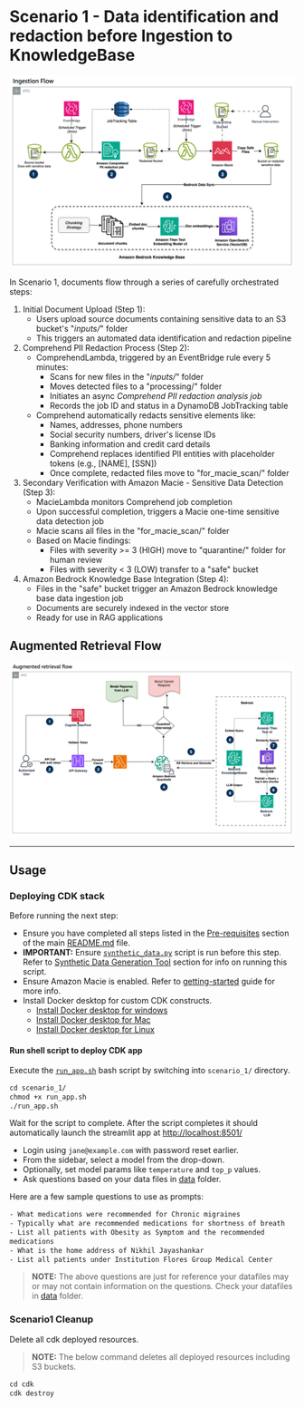 # Scenario 1 - Data identification and redaction before Ingestion to KnowledgeBase

![Scenario 1 - Ingestion Flow](../images/scenario1_ingestion_flow.png)

In Scenario 1, documents flow through a series of carefully orchestrated steps:

1. Initial Document Upload (Step 1):
    - Users upload source documents containing sensitive data to an S3 bucket's "_inputs/_" folder
    - This triggers an automated data identification and redaction pipeline
2. Comprehend PII Redaction Process (Step 2):
    - ComprehendLambda, triggered by an EventBridge rule every 5 minutes:
      - Scans for new files in the "_inputs/_" folder
      - Moves detected files to a "processing/" folder
      - Initiates an async _Comprehend PII redaction analysis job_
      - Records the job ID and status in a DynamoDB JobTracking table
    - Comprehend automatically redacts sensitive elements like:
      - Names, addresses, phone numbers
      - Social security numbers, driver's license IDs
      - Banking information and credit card details
      - Comprehend replaces identified PlI entities with placeholder tokens (e.g., [NAME], [SSN])
      - Once complete, redacted files move to "for_macie_scan/" folder
3. Secondary Verification with Amazon Macie - Sensitive Data Detection (Step 3):
    - MacieLambda monitors Comprehend job completion
    - Upon successful completion, triggers a Macie one-time sensitive data detection job
    - Macie scans all files in the "for_macie_scan/" folder
    - Based on Macie findings:
       - Files with severity >= 3 (HIGH) move to "quarantine/" folder for human review
       - Files with severity < 3 (LOW) transfer to a "safe" bucket
4. Amazon Bedrock Knowledge Base Integration (Step 4):
   - Files in the "safe" bucket trigger an Amazon Bedrock knowledge base data ingestion job
   - Documents are securely indexed in the vector store
   - Ready for use in RAG applications

## Augmented Retrieval Flow

![Augmented Retrieval Flow](../images/scenario1_augmented%20retrieval_flow.png)

---

## Usage

### Deploying CDK stack

Before running the next step:

- Ensure you have completed all steps listed in the [Pre-requisites](../README.md#pre-requisites) section of the main [README.md](../README.md) file.
- **IMPORTANT:** Ensure [`synthetic_data.py`](./synthetic_data.py) script is run before this step. Refer to [Synthetic Data Generation Tool](../README.md#synthetic-data-generation-tool) section for info on running this script.
- Ensure Amazon Macie is enabled. Refer to [getting-started](https://docs.aws.amazon.com/macie/latest/user/getting-started.html) guide for more info.
- Install Docker desktop for custom CDK constructs.
  - [Install Docker desktop for windows](https://docs.docker.com/desktop/setup/install/windows-install/)
  - [Install Docker desktop for Mac](https://docs.docker.com/desktop/setup/install/mac-install/)
  - [Install Docker desktop for Linux](https://docs.docker.com/desktop/setup/install/linux/)

#### Run shell script to deploy CDK app

Execute the [`run_app.sh`](./run_app.sh) bash script by switching into `scenario_1/` directory.

```shell
cd scenario_1/
chmod +x run_app.sh
./run_app.sh
```

Wait for the script to complete. After the script completes it should automatically launch the streamlit app at <http://localhost:8501/>

- Login using `jane@example.com` with password reset earlier.
- From the sidebar, select a model from the drop-down.
- Optionally, set model params like `temperature` and `top_p` values.
- Ask questions based on your data files in [data](../data/) folder.

Here are a few sample questions to use as prompts:

```text
- What medications were recommended for Chronic migraines
- Typically what are recommended medications for shortness of breath
- List all patients with Obesity as Symptom and the recommended medications
- What is the home address of Nikhil Jayashankar
- List all patients under Institution Flores Group Medical Center
```

>**NOTE:** The above questions are just for reference your datafiles may or may not contain information on the questions. Check your datafiles in [data](../data/) folder.

### Scenario1 Cleanup

Delete all cdk deployed resources.

>**NOTE:** The below command deletes all deployed resources including S3 buckets.

```shell
cd cdk
cdk destroy
```
